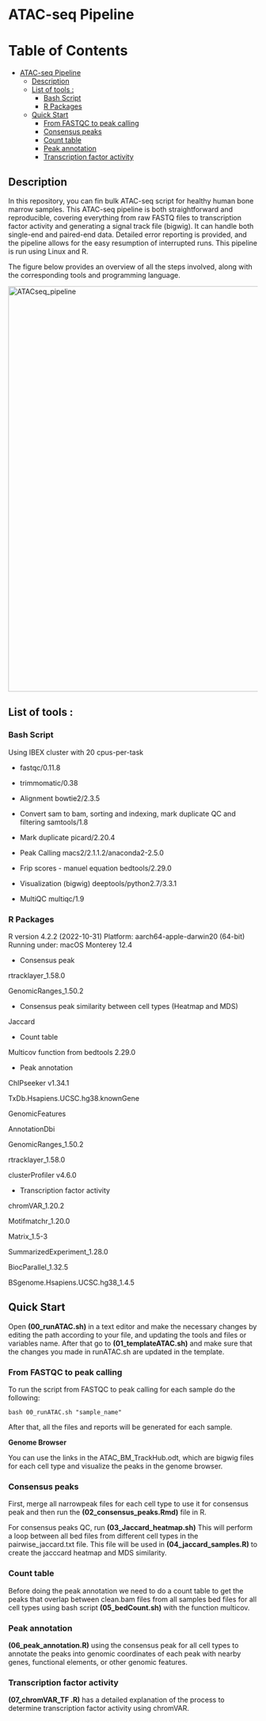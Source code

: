 # ATAC-seq Pipeline

Table of Contents
=================

* [ATAC-seq Pipeline](#atac-seq-pipeline)
   * [Description](#description)
   * [List of tools :](#list-of-tools-)
      * [Bash Script](#bash-script)
      * [R Packages](#r-packages)
   * [Quick Start](#quick-start)
      * [From FASTQC to peak calling](#from-fastqc-to-peak-calling)
      * [Consensus peaks](#consensus-peaks)
      * [Count table](#count-table)
      * [Peak annotation](#peak-annotation)
      * [Transcription factor activity](#transcription-factor-activity)

## Description 

In this repository, you can fin bulk ATAC-seq script for healthy human bone marrow samples.
This ATAC-seq pipeline is both straightforward and reproducible, covering everything from raw FASTQ files to transcription factor activity and generating a signal track file (bigwig). It can handle both single-end and paired-end data. Detailed error reporting is provided, and the pipeline allows for the easy resumption of interrupted runs. This pipeline is run using Linux and R.

The figure below provides an overview of all the steps involved, along with the corresponding tools and programming language.

<img width="819" alt="ATACseq_pipeline" src="https://user-images.githubusercontent.com/114663482/232249040-fdc83234-737b-4942-8b00-508094ca3c0c.png">

## List of tools : 

### Bash Script

Using IBEX cluster with 20 cpus-per-task 

* fastqc/0.11.8
* trimmomatic/0.38

* Alignment 
bowtie2/2.3.5

* Convert sam to bam, sorting and indexing, mark duplicate QC and filtering 
samtools/1.8

* Mark duplicate 
picard/2.20.4

* Peak Calling
macs2/2.1.1.2/anaconda2-2.5.0

* Frip scores - manuel equation
bedtools/2.29.0

* Visualization (bigwig)
 deeptools/python2.7/3.3.1

* MultiQC
multiqc/1.9


### R Packages
R version 4.2.2 (2022-10-31)
Platform: aarch64-apple-darwin20 (64-bit)
Running under: macOS Monterey 12.4

* Consensus peak 
 
rtracklayer_1.58.0 

GenomicRanges_1.50.2  

* Consensus peak similarity between cell types (Heatmap and MDS)

Jaccard

* Count table 

Multicov function from bedtools 2.29.0

* Peak annotation 

ChIPseeker v1.34.1

TxDb.Hsapiens.UCSC.hg38.knownGene

GenomicFeatures

AnnotationDbi

GenomicRanges_1.50.2 

rtracklayer_1.58.0 

clusterProfiler v4.6.0

* Transcription factor activity 

chromVAR_1.20.2 

Motifmatchr_1.20.0

Matrix_1.5-3

SummarizedExperiment_1.28.0

BiocParallel_1.32.5

BSgenome.Hsapiens.UCSC.hg38_1.4.5 

## Quick Start

Open **(00_runATAC.sh)** in a text editor and make the necessary changes by editing the path according to your file, and updating the tools and files or variables name. After that go to **(01_templateATAC.sh)** and make sure that the changes you made in runATAC.sh are updated in the template. 

### From FASTQC to peak calling

To run the script from FASTQC to peak calling for each sample do the following:
```
bash 00_runATAC.sh "sample_name"
```
After that, all the files and reports will be generated for each sample.

**Genome Browser** 

You can use the links in the ATAC_BM_TrackHub.odt, which are bigwig files for each cell type and visualize the peaks in the genome browser.

 
### Consensus peaks
First, merge all narrowpeak files for each cell type to use it for consensus peak and then run the **(02_consensus_peaks.Rmd)** file in R.

For consensus peaks QC, run **(03_Jaccard_heatmap.sh)** This will perform a loop between all bed files from different cell types in the pairwise_jaccard.txt file. This file will be used in **(04_jaccard_samples.R)** to create the jacccard heatmap and MDS similarity.

### Count table
Before doing the peak annotation we need to do a count table to get the peaks that overlap between clean.bam files from all samples bed files for all cell types using bash script **(05_bedCount.sh)** with the function multicov. 


### Peak annotation 

**(06_peak_annotation.R)** using the consensus peak for all cell types to annotate the peaks into genomic coordinates of each peak with nearby genes, functional elements, or other genomic features. 

### Transcription factor activity

**(07_chromVAR_TF .R)** has a detailed explanation of the process to determine transcription factor activity using chromVAR.
